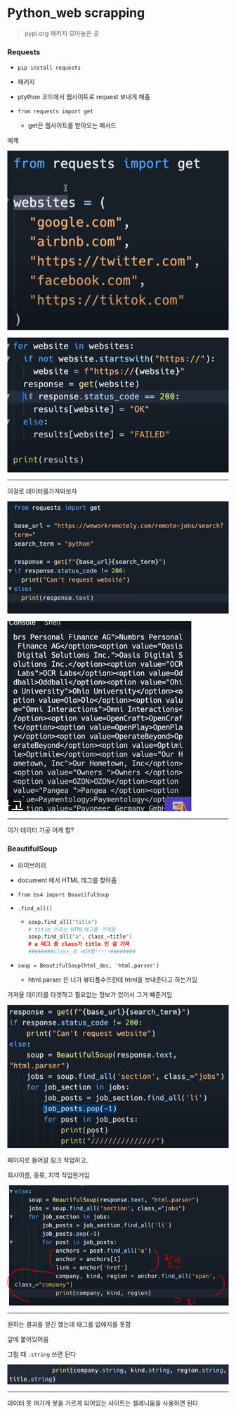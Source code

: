 # Python_web scrapping

> pypi.org 패키지 모아놓은 곳

### Requests

- `pip install requests`

- 패키지

- ptython 코드에서 웹사이트로 request 보내게 해줌

- `from requests import get`
  
  - get은 웹사이트를 받아오는 메서드

예제

![](assets/2022-11-17-14-30-40-image.png)

![](assets/2022-11-17-14-29-55-image.png)



---

이걸로 데이터를가져와보자

![](assets/2022-11-17-14-47-09-image.png)

![](assets/2022-11-17-14-46-02-image.png)

---

이거 데이터 가공 어케 함?

### BeautifulSoup

- 라이브러리 

- document 에서 HTML 태그를 찾아줌

- `from bs4 import BeautifulSoup`

- `.find_all()`
  
  - ```python
    soup.find_all("title")
    # title 이라는 HTML태그를 가져옴
    soup.find_all("a", class_=title")
    # a 태그 중 class가 title 인 걸 가져
    ########class_로 써야함!!!!!########
    ```

- `soup = BeautifulSoup(html_doc, 'html.parser')`
  
  - html.parser 은 너가 뷰티풀수프한테 html을 보내준다고 하는거임





가져올 데이터를 타겟하고 필요없는 정보가 있어서 그거 빼준거임

![](assets/2022-11-17-15-15-21-image.png)



페이지로 들어갈 링크 작업하고, 

회사이름, 종류, 지역 작업한거임

![](assets/2022-11-17-15-41-59-image.png)



---

원하는 결과를 얻긴 했는데 태그를 없애지를 못함 

앞에 <span> 붙어있어음

그럴 때 `.string` 쓰면 된다

![](assets/2022-11-17-16-00-35-image.png)



---

데이터 못 퍼가게 봇을 거르게 되어있는 사이트는 셀레니움을 사용하면 된다


